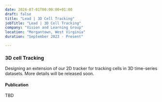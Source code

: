 ```yaml
---
date: 2024-07-01T00:00:00+01:00
draft: false
title: "Lead | 3D Cell Tracking"
jobTitle: "Lead | 3D Cell Tracking"
company: "Vision and Learning Group"
location: "Morgantown, West Virginia"
duration: "September 2023 - Present"

---
```

### 3D cell Tracking

Designing an extension of our 2D tracker for tracking cells in 3D time-series datasets. More details will be released soon.


#### Publication

TBD